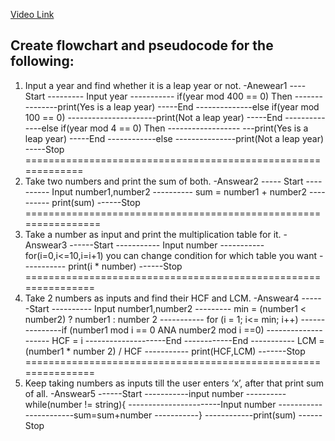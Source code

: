 [Video Link](https://youtu.be/lhELGQAV4gg)

## Create flowchart and pseudocode for the following:

1. Input a year and find whether it is a leap year or not.
-Anewear1
---- Start
--------- Input year
----------- if(year mod 400 == 0) Then
---------------print(Yes is a leap year)
-----End
--------------else if(year mod 100 == 0)
----------------------print(Not a leap year)
-----End
--------------else if(year mod 4 == 0) Then 
------------------ ---print(Yes is a leap year)
-----End
------------else 
---------------print(Not a leap year)
-----Stop
=============================================================
2. Take two numbers and print the sum of both.
-Answear2
----- Start
---------- Input number1,number2
---------- sum = number1 + number2
---------- print(sum)
------Stop
================================================================
3. Take a number as input and print the multiplication table for it.
-Answear3
------Start
----------- Input number
----------- for(i=0,i<=10,i=i+1) you can change condition for which table you want
----------- print(i * number)
------Stop
===============================================================
4. Take 2 numbers as inputs and find their HCF and LCM.
-Answear4
------Start
---------- Input number1,number2
---------   min = (number1 < number2) ? number1 : number 2
----------- for (i = 1; i<= min; i++)
---------------if (number1 mod i == 0 ANA number2 mod i ==0)
-------------------- HCF = i
--------------------End
------------End
----------- LCM =(number1 * number 2) / HCF
----------- print(HCF,LCM)
-------Stop
===============================================================
5. Keep taking numbers as inputs till the user enters ‘x’, after that print sum of all.
-Answear5
------Start
-----------input number
---------- while(number != string){
-----------------------Input number
-----------------------sum=sum+number
-----------}
------------print(sum)
------Stop

